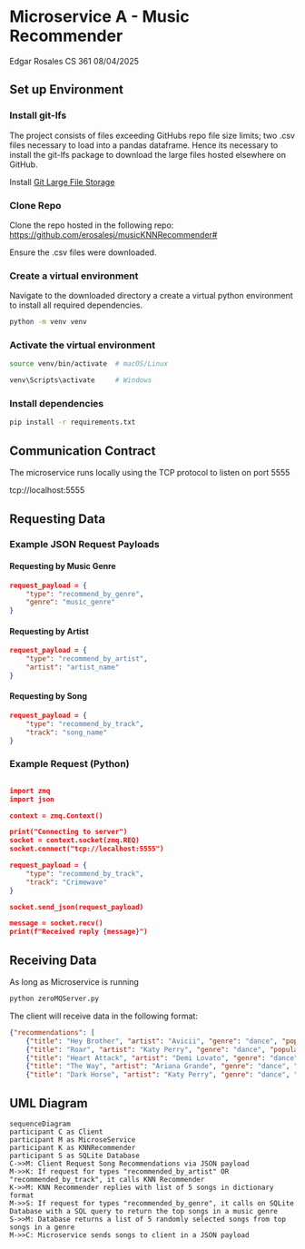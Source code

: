 # Microservice A - Music Recommender

Edgar Rosales
CS 361 
08/04/2025


## Set up Environment

### Install git-lfs

The project consists of files exceeding GitHubs repo file size limits; two .csv files necessary to load into a pandas dataframe. 
Hence its necessary to install the git-lfs package to download the large files hosted elsewhere on GitHub.

Install [Git Large File Storage](https://git-lfs.com/)


### Clone Repo

Clone the repo hosted in the following repo: https://github.com/erosalesj/musicKNNRecommender#

Ensure the .csv files were downloaded. 

### Create a virtual environment
Navigate to the downloaded directory a create a virtual python environment to install all required dependencies. 

```bash
python -m venv venv
```
### Activate the virtual environment

```bash
source venv/bin/activate  # macOS/Linux

venv\Scripts\activate     # Windows
```
### Install dependencies

```bash
pip install -r requirements.txt
```

## Communication Contract

The microservice runs locally using the TCP protocol to listen on port 5555

tcp://localhost:5555

## Requesting Data

### Example JSON Request Payloads

#### Requesting  by Music Genre
```json
request_payload = {
    "type": "recommend_by_genre",
    "genre": "music_genre"
}
```

#### Requesting by Artist
```json
request_payload = {
    "type": "recommend_by_artist",
    "artist": "artist_name"
}
```

#### Requesting  by Song
```json
request_payload = {
    "type": "recommend_by_track",
    "track": "song_name"
}
```

### Example Request (Python)

```json

import zmq
import json

context = zmq.Context()

print("Connecting to server")
socket = context.socket(zmq.REQ)
socket.connect("tcp://localhost:5555")

request_payload = {
    "type": "recommend_by_track",
    "track": "Crimewave"
}

socket.send_json(request_payload)

message = socket.recv()
print(f"Received reply {message}")
```

## Receiving Data

As long as Microservice is running 

```bash
python zeroMQServer.py
```

The client will receive data in the following format:

```json
{"recommendations": [
    {"title": "Hey Brother", "artist": "Avicii", "genre": "dance", "popularity": 77}, 
    {"title": "Roar", "artist": "Katy Perry", "genre": "dance", "popularity": 77}, 
    {"title": "Heart Attack", "artist": "Demi Lovato", "genre": "dance", "popularity": 76}, 
    {"title": "The Way", "artist": "Ariana Grande", "genre": "dance", "popularity": 67}, 
    {"title": "Dark Horse", "artist": "Katy Perry", "genre": "dance", "popularity": 78}]}
```

## UML Diagram

```mermaid
sequenceDiagram
participant C as Client
participant M as MicroseService
participant K as KNNRecommender
participant S as SQLite Database
C->>M: Client Request Song Recommendations via JSON payload
M->>K: If request for types "recommended_by_artist" OR "recommended_by_track", it calls KNN Recommender
K->>M: KNN Recommender replies with list of 5 songs in dictionary format
M->>S: If request for types "recommended_by_genre", it calls on SQLite Database with a SQL query to return the top songs in a music genre
S->>M: Database returns a list of 5 randomly selected songs from top songs in a genre
M->>C: Microservice sends songs to client in a JSON payload

```


